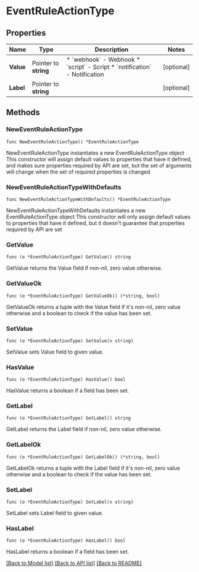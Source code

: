 # EventRuleActionType

## Properties

Name | Type | Description | Notes
------------ | ------------- | ------------- | -------------
**Value** | Pointer to **string** | * &#x60;webhook&#x60; - Webhook * &#x60;script&#x60; - Script * &#x60;notification&#x60; - Notification | [optional] 
**Label** | Pointer to **string** |  | [optional] 

## Methods

### NewEventRuleActionType

`func NewEventRuleActionType() *EventRuleActionType`

NewEventRuleActionType instantiates a new EventRuleActionType object
This constructor will assign default values to properties that have it defined,
and makes sure properties required by API are set, but the set of arguments
will change when the set of required properties is changed

### NewEventRuleActionTypeWithDefaults

`func NewEventRuleActionTypeWithDefaults() *EventRuleActionType`

NewEventRuleActionTypeWithDefaults instantiates a new EventRuleActionType object
This constructor will only assign default values to properties that have it defined,
but it doesn't guarantee that properties required by API are set

### GetValue

`func (o *EventRuleActionType) GetValue() string`

GetValue returns the Value field if non-nil, zero value otherwise.

### GetValueOk

`func (o *EventRuleActionType) GetValueOk() (*string, bool)`

GetValueOk returns a tuple with the Value field if it's non-nil, zero value otherwise
and a boolean to check if the value has been set.

### SetValue

`func (o *EventRuleActionType) SetValue(v string)`

SetValue sets Value field to given value.

### HasValue

`func (o *EventRuleActionType) HasValue() bool`

HasValue returns a boolean if a field has been set.

### GetLabel

`func (o *EventRuleActionType) GetLabel() string`

GetLabel returns the Label field if non-nil, zero value otherwise.

### GetLabelOk

`func (o *EventRuleActionType) GetLabelOk() (*string, bool)`

GetLabelOk returns a tuple with the Label field if it's non-nil, zero value otherwise
and a boolean to check if the value has been set.

### SetLabel

`func (o *EventRuleActionType) SetLabel(v string)`

SetLabel sets Label field to given value.

### HasLabel

`func (o *EventRuleActionType) HasLabel() bool`

HasLabel returns a boolean if a field has been set.


[[Back to Model list]](../README.md#documentation-for-models) [[Back to API list]](../README.md#documentation-for-api-endpoints) [[Back to README]](../README.md)


